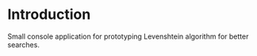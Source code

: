 # Introduction

Small console application for prototyping Levenshtein algorithm for better searches.
